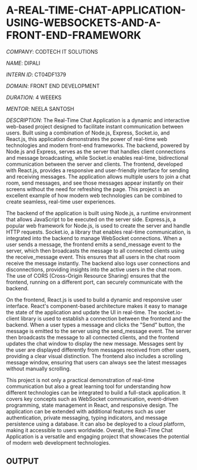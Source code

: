 # A-REAL-TIME-CHAT-APPLICATION-USING-WEBSOCKETS-AND-A-FRONT-END-FRAMEWORK

*COMPANY*: CODTECH IT SOLUTIONS 

*NAME*: DIPALI

*INTERN ID*: CT04DF1379

*DOMAIN*: FRONT END DEVELOPMENT

*DURATION*: 4 WEEEKS

*MENTOR*: NEELA SANTOSH

*DESCRIPTION*: The Real-Time Chat Application is a dynamic and interactive web-based project designed to facilitate instant communication between users. Built using a combination of Node.js, Express, Socket.io, and React.js, this application demonstrates the power of real-time web technologies and modern front-end frameworks. The backend, powered by Node.js and Express, serves as the server that handles client connections and message broadcasting, while Socket.io enables real-time, bidirectional communication between the server and clients. The frontend, developed with React.js, provides a responsive and user-friendly interface for sending and receiving messages. The application allows multiple users to join a chat room, send messages, and see those messages appear instantly on their screens without the need for refreshing the page. This project is an excellent example of how modern web technologies can be combined to create seamless, real-time user experiences.

The backend of the application is built using Node.js, a runtime environment that allows JavaScript to be executed on the server side. Express.js, a popular web framework for Node.js, is used to create the server and handle HTTP requests. Socket.io, a library that enables real-time communication, is integrated into the backend to manage WebSocket connections. When a user sends a message, the frontend emits a send_message event to the server, which then broadcasts the message to all connected clients using the receive_message event. This ensures that all users in the chat room receive the message instantly. The backend also logs user connections and disconnections, providing insights into the active users in the chat room. The use of CORS (Cross-Origin Resource Sharing) ensures that the frontend, running on a different port, can securely communicate with the backend.

On the frontend, React.js is used to build a dynamic and responsive user interface. React's component-based architecture makes it easy to manage the state of the application and update the UI in real-time. The socket.io-client library is used to establish a connection between the frontend and the backend. When a user types a message and clicks the "Send" button, the message is emitted to the server using the send_message event. The server then broadcasts the message to all connected clients, and the frontend updates the chat window to display the new message. Messages sent by the user are displayed differently from messages received from other users, providing a clear visual distinction. The frontend also includes a scrolling message window, ensuring that users can always see the latest messages without manually scrolling.

This project is not only a practical demonstration of real-time communication but also a great learning tool for understanding how different technologies can be integrated to build a full-stack application. It covers key concepts such as WebSocket communication, event-driven programming, state management in React, and responsive design. The application can be extended with additional features such as user authentication, private messaging, typing indicators, and message persistence using a database. It can also be deployed to a cloud platform, making it accessible to users worldwide. Overall, the Real-Time Chat Application is a versatile and engaging project that showcases the potential of modern web development technologies.

## OUTPUT

